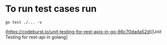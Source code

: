 # To run test cases run 

    go test ./... -v

(https://codeburst.io/unit-testing-for-rest-apis-in-go-86c70dada52d)[Unit Testing for rest-api in golang]